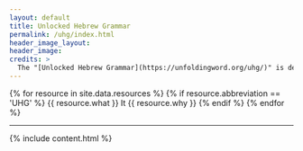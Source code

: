```yaml
---
layout: default
title: Unlocked Hebrew Grammar
permalink: /uhg/index.html
header_image_layout:
header_image:
credits: >
  The "[Unlocked Hebrew Grammar](https://unfoldingword.org/uhg/)" is designed by unfoldingWord and developed by [Wycliffe Associates](http://wycliffeassociates.org) and the [Door43 World Missions Community](https://door43.org/). It is made available under a [Creative Commons Attribution-ShareAlike 4.0 International](https://creativecommons.org/licenses/by-sa/4.0/) license.
---
```


{% for resource in site.data.resources %}
 {% if resource.abbreviation == 'UHG' %}
  {{ resource.what }} It {{ resource.why }}
 {% endif %}
{% endfor %}

* * * * *

{% include content.html %}
